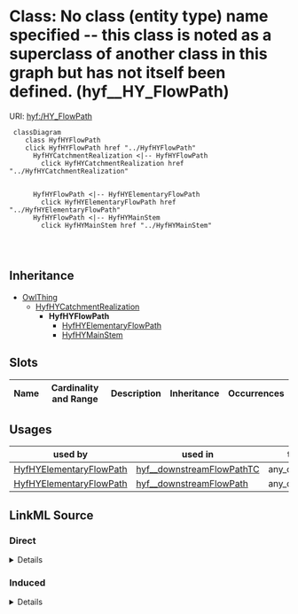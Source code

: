 

# Class: No class (entity type) name specified -- this class is noted as a superclass of another class in this graph but has not itself been defined. (hyf__HY_FlowPath)





URI: [hyf:/HY_FlowPath](https://www.opengis.net/def/schema/hy_features/hyf/HY_FlowPath)






```mermaid
 classDiagram
    class HyfHYFlowPath
    click HyfHYFlowPath href "../HyfHYFlowPath"
      HyfHYCatchmentRealization <|-- HyfHYFlowPath
        click HyfHYCatchmentRealization href "../HyfHYCatchmentRealization"
      

      HyfHYFlowPath <|-- HyfHYElementaryFlowPath
        click HyfHYElementaryFlowPath href "../HyfHYElementaryFlowPath"
      HyfHYFlowPath <|-- HyfHYMainStem
        click HyfHYMainStem href "../HyfHYMainStem"
      
      
      
```





## Inheritance
* [OwlThing](../classes/OwlThing.md)
    * [HyfHYCatchmentRealization](../classes/HyfHYCatchmentRealization.md)
        * **HyfHYFlowPath**
            * [HyfHYElementaryFlowPath](../classes/HyfHYElementaryFlowPath.md)
            * [HyfHYMainStem](../classes/HyfHYMainStem.md)



## Slots

| Name | Cardinality and Range | Description | Inheritance | Occurrences |
| ---  | --- | --- | --- | --- |





## Usages

| used by | used in | type | used |
| ---  | --- | --- | --- |
| [HyfHYElementaryFlowPath](../classes/HyfHYElementaryFlowPath.md) | [hyf__downstreamFlowPathTC](../slots/hyf__downstreamFlowPathTC.md) | any_of[range] | [HyfHYFlowPath](../classes/HyfHYFlowPath.md) |
| [HyfHYElementaryFlowPath](../classes/HyfHYElementaryFlowPath.md) | [hyf__downstreamFlowPath](../slots/hyf__downstreamFlowPath.md) | any_of[range] | [HyfHYFlowPath](../classes/HyfHYFlowPath.md) |











## LinkML Source

<!-- TODO: investigate https://stackoverflow.com/questions/37606292/how-to-create-tabbed-code-blocks-in-mkdocs-or-sphinx -->

### Direct

<details>

```yaml
name: hyf__HY_FlowPath
title: No class (entity type) name specified -- this class is noted as a superclass
  of another class in this graph but has not itself been defined.
from_schema: okns:hydrology-kg
exact_mappings:
- https://www.opengis.net/def/schema/hy_features/hyf/HY_FlowPath
rank: 1000
is_a: hyf__HY_CatchmentRealization
class_uri: hyf:/HY_FlowPath

```
</details>

### Induced

<details>

```yaml
name: hyf__HY_FlowPath
title: No class (entity type) name specified -- this class is noted as a superclass
  of another class in this graph but has not itself been defined.
from_schema: okns:hydrology-kg
exact_mappings:
- https://www.opengis.net/def/schema/hy_features/hyf/HY_FlowPath
rank: 1000
is_a: hyf__HY_CatchmentRealization
class_uri: hyf:/HY_FlowPath

```
</details>